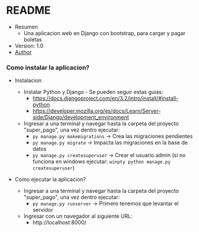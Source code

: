 # README #

* Resumen
    * Una aplicacion web en Django con bootstrap, para cargar y pagar boletas
* Version: 1.0
* [Author](https://www.linkedin.com/in/felipenavaslederhos)

### Como instalar la aplicacion? ###

* Instalacion
    * Instalar Python y Django - Se pueden seguir estas guias:
        * https://docs.djangoproject.com/en/3.2/intro/install/#install-python
        * https://developer.mozilla.org/es/docs/Learn/Server-side/Django/development_environment
    * Ingresar a una terminal y navegar hasta la carpeta del proyecto "super_pago", una vez dentro ejecutar:
        * ```py manage.py makemigrations``` -> Crea las migraciones pendientes
        * ```py manage.py migrate``` -> Impacta las migraciones en la base de datos
        * ```py manage.py createsuperuser``` -> Crear el usuario admin (si no funciona en windows ejecutar: ```winpty python manage.py createsuperuser```)

* Como ejecutar la aplicacion?
    * Ingresar a una terminal y navegar hasta la carpeta del proyecto "super_pago", una vez dentro ejecutar:
        * ```py manage.py runserver``` -> Primero tenemos que levantar el servidor
    * Ingresar con un navegador al siguiente URL:
        * http://localhost:8000/
